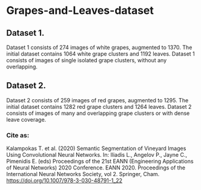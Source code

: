 # Grapes-and-Leaves-dataset

## Dataset 1. 
Dataset 1 consists of 274 images of white grapes, augmented to 1370. The
initial dataset contains 1064 white grape clusters and 1192 leaves. Dataset 1 consists of
images of single isolated grape clusters, without any overlapping.
## Dataset 2. 
Dataset 2 consists of 259 images of red grapes, augmented to 1295. The
initial dataset contains 1282 red grape clusters and 1264 leaves. Dataset 2 consists of
images of many and overlapping grape clusters or with dense leave coverage.

### Cite as:
Kalampokas T. et al. (2020) Semantic Segmentation of Vineyard Images Using Convolutional Neural Networks. In: Iliadis L., Angelov P., Jayne C., Pimenidis E. (eds) Proceedings of the 21st EANN (Engineering Applications of Neural Networks) 2020 Conference. EANN 2020. Proceedings of the International Neural Networks Society, vol 2. Springer, Cham. https://doi.org/10.1007/978-3-030-48791-1_22
